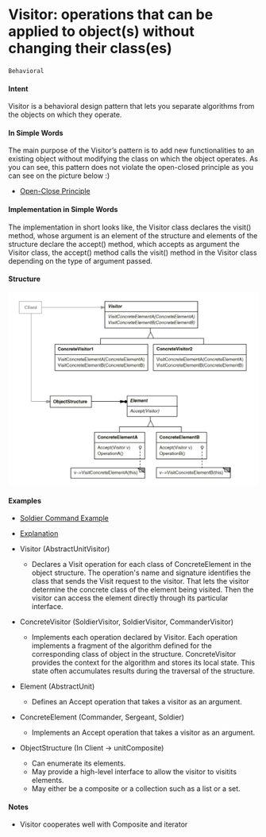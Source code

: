 # Visitor: operations that can be applied to object(s) without changing their class(es)
`Behavioral`

#### Intent
Visitor is a behavioral design pattern that lets you separate algorithms from the objects on which they operate.

#### In Simple Words
The main purpose of the Visitor’s pattern is to add new functionalities to an existing object without modifying the class on which the object operates.
As you can see, this pattern does not violate the open-closed principle as you can see on the picture below :)
- [Open-Close Principle](https://medium.com/@severinperez/maintainable-code-and-the-open-closed-principle-b088c737262)

#### Implementation in Simple Words
The implementation in short looks like, the Visitor class declares the visit() method, whose argument is an element of the structure and elements of the structure declare the accept() method, which accepts as argument the Visitor class, the accept() method calls the visit() method in the Visitor class depending on the type of argument passed.

#### Structure
![Visitor](../../../../../../../config/visitor.png)


#### Examples
- [Soldier Command Example](https://github.com/kalyanramswamy/java-design-patterns/tree/master/visitor)
- [Explanation](https://medium.com/@sawomirkowalski/design-patterns-visitor-bb59c5883208)

- Visitor (AbstractUnitVisitor)
	- Declares a Visit operation for each class of ConcreteElement in the object structure. The operation's name and signature identifies the class that sends the Visit request to the visitor. That lets the visitor determine the concrete class of the element being visited. Then the visitor can access the element directly through its particular interface.
- ConcreteVisitor (SoldierVisitor, SoldierVisitor, CommanderVisitor)
	- Implements each operation declared by Visitor. Each operation implements a fragment of the algorithm defined for the corresponding class of object in the structure. ConcreteVisitor provides the context for the algorithm and stores its local state. This state often accumulates results during the traversal of the structure.
- Element (AbstractUnit)
	- Defines an Accept operation that takes a visitor as an argument.
- ConcreteElement (Commander, Sergeant, Soldier)
	- Implements an Accept operation that takes a visitor as an argument.
- ObjectStructure (In Client -> unitComposite)
	- Can enumerate its elements.
	- May provide a high-level interface to allow the visitor to visitits elements.
	- May either be a composite or a collection such as a list or a set.

#### Notes
- Visitor cooperates well with Composite and iterator